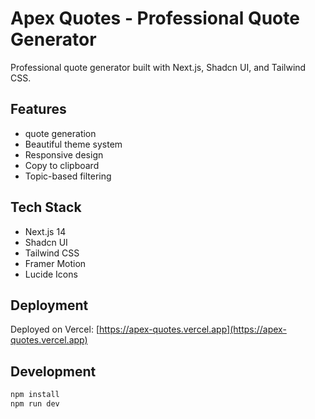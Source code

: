 # Apex Quotes - Professional Quote Generator
Professional quote generator built with Next.js, Shadcn UI, and Tailwind CSS.

## Features
- quote generation
- Beautiful theme system
- Responsive design
- Copy to clipboard
- Topic-based filtering

## Tech Stack
- Next.js 14
- Shadcn UI
- Tailwind CSS
- Framer Motion
- Lucide Icons

## Deployment
Deployed on Vercel: [https://apex-quotes.vercel.app](https://apex-quotes.vercel.app)

## Development
```bash
npm install
npm run dev

